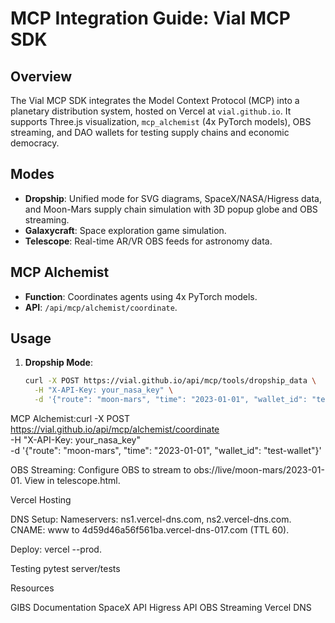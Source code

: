 # MCP Integration Guide: Vial MCP SDK

## Overview
The Vial MCP SDK integrates the Model Context Protocol (MCP) into a planetary distribution system, hosted on Vercel at `vial.github.io`. It supports Three.js visualization, `mcp_alchemist` (4x PyTorch models), OBS streaming, and DAO wallets for testing supply chains and economic democracy.

## Modes
- **Dropship**: Unified mode for SVG diagrams, SpaceX/NASA/Higress data, and Moon-Mars supply chain simulation with 3D popup globe and OBS streaming.
- **Galaxycraft**: Space exploration game simulation.
- **Telescope**: Real-time AR/VR OBS feeds for astronomy data.

## MCP Alchemist
- **Function**: Coordinates agents using 4x PyTorch models.
- **API**: `/api/mcp/alchemist/coordinate`.

## Usage
1. **Dropship Mode**:
   ```bash
   curl -X POST https://vial.github.io/api/mcp/tools/dropship_data \
     -H "X-API-Key: your_nasa_key" \
     -d '{"route": "moon-mars", "time": "2023-01-01", "wallet_id": "test-wallet"}'


MCP Alchemist:curl -X POST https://vial.github.io/api/mcp/alchemist/coordinate \
  -H "X-API-Key: your_nasa_key" \
  -d '{"route": "moon-mars", "time": "2023-01-01", "wallet_id": "test-wallet"}'


OBS Streaming:
Configure OBS to stream to obs://live/moon-mars/2023-01-01.
View in telescope.html.



Vercel Hosting

DNS Setup:
Nameservers: ns1.vercel-dns.com, ns2.vercel-dns.com.
CNAME: www to 4d59d46a56f561ba.vercel-dns-017.com (TTL 60).


Deploy: vercel --prod.

Testing
pytest server/tests

Resources

GIBS Documentation
SpaceX API
Higress API
OBS Streaming
Vercel DNS


